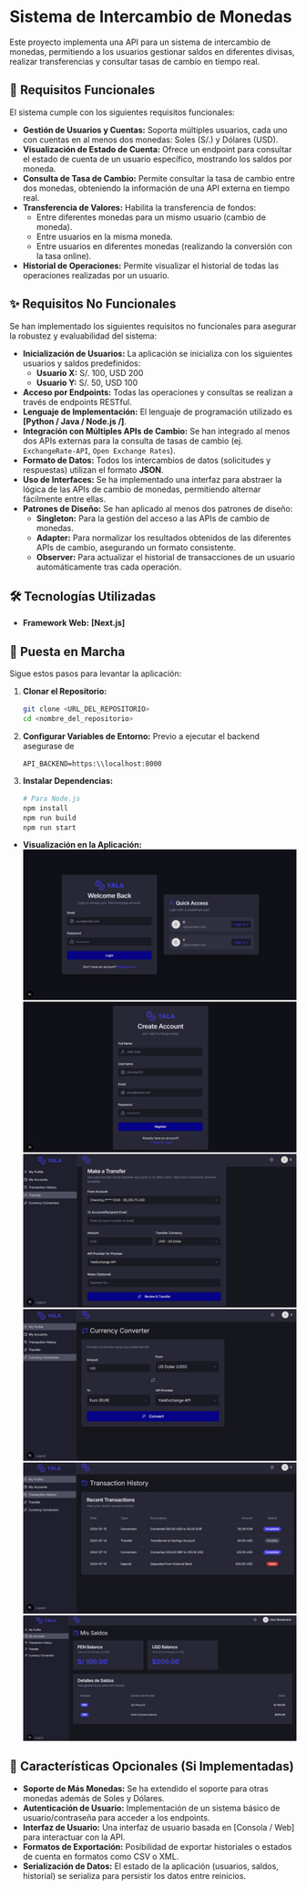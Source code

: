 # Sistema de Intercambio de Monedas

Este proyecto implementa una API para un sistema de intercambio de monedas, permitiendo a los usuarios gestionar saldos en diferentes divisas, realizar transferencias y consultar tasas de cambio en tiempo real.

## 🚀 Requisitos Funcionales

El sistema cumple con los siguientes requisitos funcionales:

* **Gestión de Usuarios y Cuentas:** Soporta múltiples usuarios, cada uno con cuentas en al menos dos monedas: Soles (S/.) y Dólares (USD).
* **Visualización de Estado de Cuenta:** Ofrece un endpoint para consultar el estado de cuenta de un usuario específico, mostrando los saldos por moneda.
* **Consulta de Tasa de Cambio:** Permite consultar la tasa de cambio entre dos monedas, obteniendo la información de una API externa en tiempo real.
* **Transferencia de Valores:** Habilita la transferencia de fondos:
    * Entre diferentes monedas para un mismo usuario (cambio de moneda).
    * Entre usuarios en la misma moneda.
    * Entre usuarios en diferentes monedas (realizando la conversión con la tasa online).
* **Historial de Operaciones:** Permite visualizar el historial de todas las operaciones realizadas por un usuario.


## ✨ Requisitos No Funcionales

Se han implementado los siguientes requisitos no funcionales para asegurar la robustez y evaluabilidad del sistema:

* **Inicialización de Usuarios:** La aplicación se inicializa con los siguientes usuarios y saldos predefinidos:
    * **Usuario X:** S/. 100, USD 200
    * **Usuario Y:** S/. 50, USD 100
* **Acceso por Endpoints:** Todas las operaciones y consultas se realizan a través de endpoints RESTful.
* **Lenguaje de Implementación:** El lenguaje de programación utilizado es **[Python / Java / Node.js /]**.
* **Integración con Múltiples APIs de Cambio:** Se han integrado al menos dos APIs externas para la consulta de tasas de cambio (ej. `ExchangeRate-API`, `Open Exchange Rates`).
* **Formato de Datos:** Todos los intercambios de datos (solicitudes y respuestas) utilizan el formato **JSON**.
* **Uso de Interfaces:** Se ha implementado una interfaz para abstraer la lógica de las APIs de cambio de monedas, permitiendo alternar fácilmente entre ellas.
* **Patrones de Diseño:** Se han aplicado al menos dos patrones de diseño:
    * **Singleton:** Para la gestión del acceso a las APIs de cambio de monedas.
    * **Adapter:** Para normalizar los resultados obtenidos de las diferentes APIs de cambio, asegurando un formato consistente.
    * **Observer:** Para actualizar el historial de transacciones de un usuario automáticamente tras cada operación.

## 🛠️ Tecnologías Utilizadas

* **Framework Web:** **[Next.js]**

## 🚀 Puesta en Marcha

Sigue estos pasos para levantar la aplicación:

1.  **Clonar el Repositorio:**
    ```bash
    git clone <URL_DEL_REPOSITORIO>
    cd <nombre_del_repositorio>
    ```

2.  **Configurar Variables de Entorno:**
    Previo a ejecutar el backend asegurase de 
    ```
    API_BACKEND=https:\\localhost:8000
    ```

3.  **Instalar Dependencias:**
    ```bash
    # Para Node.js
    npm install
    npm run build
    npm run start
    ```
    
* **Visualización en la Aplicación:**
![Uso de la aplicacion](./images/01.png)
![Uso de la aplicacion](./images/02.png)
![Uso de la aplicacion](./images/03.png)
![Uso de la aplicacion](./images/04.png)
![Uso de la aplicacion](./images/05.png)
![Uso de la aplicacion](./images/06.png)


## 🌟 Características Opcionales (Si Implementadas)

* **Soporte de Más Monedas:** Se ha extendido el soporte para otras monedas además de Soles y Dólares.
* **Autenticación de Usuario:** Implementación de un sistema básico de usuario/contraseña para acceder a los endpoints.
* **Interfaz de Usuario:** Una interfaz de usuario basada en [Consola / Web] para interactuar con la API.
* **Formatos de Exportación:** Posibilidad de exportar historiales o estados de cuenta en formatos como CSV o XML.
* **Serialización de Datos:** El estado de la aplicación (usuarios, saldos, historial) se serializa para persistir los datos entre reinicios.

